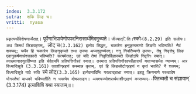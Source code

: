 ```yaml
---
index:  3.3.172
sutra:  शकि लिङ् च।
vritti:  nyasa
---
```


`प्रकृत्यर्थविशेषणञ्चैतत्`। पूर्वेणाभिप्रायेणोपपदनिरासार्थमिदमुच्यते। `जीव्यात्िति।`स्कोः`(8.2.29) इति सलोपः। अथ किमर्थं लिङग्रहणम्, `लोट् च`(3.3.162) इत्येव सिद्धम्, चकारेण ह्रनुकृष्यमाणो लिङपि भविष्यति? नैवं शक्यम्; यथैव हि चकारेण लिङनुकृयते तथा कृत्या अप्यनुकृष्येरन्। ननु निवर्तिष्यन्ते कृत्याः, तेषु निवृत्तेषु लिङ एवानुकर्षणार्थश्चकारो भविष्यति? सत्यमेतत्; एवं यदि तेषां निवृत्तिर्विज्ञास्यते लिङोऽपि निवृत्तिः स्यात्। व्याख्यानादनुवर्तिष्यत इति चेदेवमपि प्रतिपत्तिगौरवं स्यात्। तस्मात् प्रतिपत्तिगौरवपरीहारार्थं यथान्यासमेव न्याय्यम्। अत्र विध्यादिसूत्रे (3.3.161) एवाशीग्र्रहणं कस्मान्न कृतम्, एवं हि लिङलोटोग्र्रहणं न कृतं भवति? नै शक्यम्; विध्यादिसूत्रे पाठे सति `स्मे लोट्` (3.3.165) इत्येवमादिभिः परत्वाद्बाधा स्यात्। इहतु क्रियमाणे परत्वादेष योगस्तेषां बाधको भविष्यतीति न भवत्येष दोषप्रसङ्ग। अवश्यञ्चोत्तरार्थमाशीग्र्रहणं कत्र्तव्यम्-- `क्तिच्क्तौ च संज्ञायाम्` (3.3.174) इत्याशिषि यथा स्याताम्॥।
